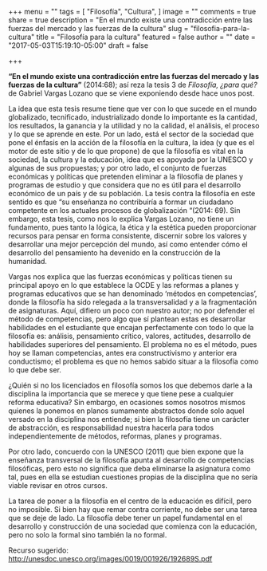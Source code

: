 +++
menu = ""
tags = [
  "Filosofía",
  "Cultura",
]
image = ""
comments = true
share = true
description = "En el mundo existe una contradicción entre las fuerzas del mercado y las fuerzas de la cultura"
slug = "filosofia-para-la-cultura"
title = "Filosofía para la cultura"
featured = false
author = ""
date = "2017-05-03T15:19:10-05:00"
draft = false

+++

**“En el mundo existe una contradicción entre las fuerzas del mercado y las fuerzas de la cultura”** (2014:68); así reza la tesis 3 de *Filosofía, ¿para qué?* de Gabriel Vargas Lozano que se viene exponiendo desde hace unos post.

La idea que esta tesis resume tiene que ver con lo que sucede en el mundo globalizado, tecnificado, industrializado donde lo importante es la cantidad, los resultados, la ganancia y la utilidad y no la calidad, el análisis, el proceso y lo que se aprende en este.
Por un lado, está el sector de la sociedad que pone el énfasis en la acción de la filosofía en la cultura, la idea (y que es el motor de este sitio y de lo que propone) de que la filosofía es vital en la sociedad, la cultura y la educación, idea que es apoyada por la UNESCO y algunas de sus propuestas; y por otro lado, el conjunto de fuerzas económicas y políticas que pretenden eliminar a la filosofía de planes y programas de estudio y que considera que no es útil para el desarrollo económico de un país y de su población. La tesis contra la filosofía en este sentido es que “su enseñanza no contribuiría a formar un ciudadano competente en los actuales procesos de globalización “(2014: 69). Sin embargo, esta tesis, como nos lo explica Vargas Lozano, no tiene un fundamento, pues tanto la lógica, la ética y la estética pueden proporcionar recursos para pensar en forma consistente, discernir sobre los valores y desarrollar una mejor percepción del mundo, así como entender cómo el desarrollo del pensamiento ha devenido en la construcción de la humanidad.

Vargas nos explica que las fuerzas económicas y políticas tienen su principal apoyo en lo que establece la OCDE y las reformas a planes y programas educativos que se han denominado ‘métodos en competencias’, donde la filosofía ha sido relegada a la transversalidad y a la fragmentación de asignaturas. Aquí, difiero un poco con nuestro autor; no por defender el método de competencias, pero algo que sí plantean estas es desarrollar habilidades en el estudiante que encajan perfectamente con todo lo que la filosofía es: análisis, pensamiento crítico, valores, actitudes, desarrollo de habilidades superiores del pensamiento. El problema no es el método, pues hoy se llaman competencias, antes era constructivismo y anterior era conductismo; el problema es que no hemos sabido situar a la filosofía como lo que debe ser.

¿Quién si no los licenciados en filosofía somos los que debemos darle a la disciplina la importancia que se merece y que tiene pese a cualquier reforma educativa? Sin embargo, en ocasiones somos nosotros mismos quienes la ponemos en planos sumamente abstractos donde solo aquel versado en la disciplina nos entiende; si bien la filosofía tiene un carácter de abstracción, es responsabilidad nuestra hacerla para todos independientemente de métodos, reformas, planes y programas.

Por otro lado, concuerdo con la UNESCO (2011) que bien expone que la enseñanza transversal de la filosofía apunta al desarrollo de competencias filosóficas, pero esto no significa que deba eliminarse la asignatura como tal, pues en ella se estudian cuestiones propias de la disciplina que no sería viable revisar en otros cursos.

La tarea de poner a la filosofía en el centro de la educación es difícil, pero no imposible. Si bien hay que remar contra corriente, no debe ser una tarea que se deje de lado. La filosofía debe tener un papel fundamental en el desarrollo y construcción de una sociedad que comienza con la educación, pero no solo la formal sino también la no formal.

Recurso sugerido: http://unesdoc.unesco.org/images/0019/001926/192689S.pdf























  




  
